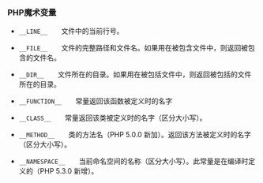 ### PHP魔术变量

*  `__LINE__`　　文件中的当前行号。

*  `__FILE__`　　文件的完整路径和文件名。如果用在被包含文件中，则返回被包含的文件名。

*   `__DIR__`　　文件所在的目录。如果用在被包括文件中，则返回被包括的文件所在的目录。

* `__FUNCTION__`　　常量返回该函数被定义时的名字

* `__CLASS__`　　常量返回该类被定义时的名字（区分大小写）。

* `__METHOD__`　　类的方法名（PHP 5.0.0 新加）。返回该方法被定义时的名字（区分大小写）。

* `__NAMESPACE__`　　当前命名空间的名称（区分大小写）。此常量是在编译时定义的（PHP 5.3.0 新增）。
